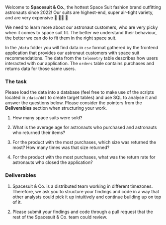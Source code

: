 Welcome to **Spacesuit & Co.**, the hottest Space Suit fashion brand outfitting astronauts since 2022! 
Our suits are highest-end, super air-tight variety, and are very expensive 🚀 🧑‍🚀 💸

We need to learn more about our astronaut customers, who are very picky when it comes to space suit fit. The better we understand their behaviour, the better we can do to fit them in the right space suit.

In the `/data` folder you will find data in `csv` format gathered by the frontend application that provides our astronaut customers with space suit recommendations. The data from the `telemetry` table describes how users interacted with our application. The `orders` table contains purchases and returns data for those same users.


### The task

Please load the data into a database (feel free to make use of the scripts located in `/data/ddl` to create target tables) and use SQL to analyse it and answer the questions below. Please consider the pointers from the **Deliverables** section when structuring your work.

1. How many space suits were sold?

2. What is the average age for astronauts who purchased and astronauts who returned their items?

3. For the product with the most purchases, which size was returned the most? How many times was that size returned?

4. For the product with the most purchases, what was the return rate for astronauts who closed the application?



### Deliverables

1. Spacesuit & Co. is a distributed team working in different timezones. Therefore, we ask you to structure your findings and code in a way that other analysts could pick it up intuitively and continue building up on top of it.

2. Please submit your findings and code through a pull request that the rest of the Spacesuit & Co. team could review.
